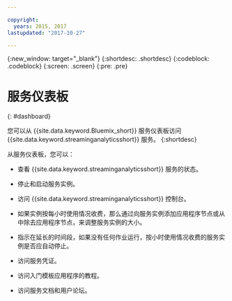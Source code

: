 ```yaml
---

copyright:
  years: 2015, 2017
lastupdated: "2017-10-27"

---
```


<!-- Attribute definitions -->
{:new_window: target="_blank"}
{:shortdesc: .shortdesc}
{:codeblock: .codeblock}
{:screen: .screen}
{:pre: .pre}

# 服务仪表板
{: #dashboard}

您可以从 {{site.data.keyword.Bluemix_short}} 服务仪表板访问 {{site.data.keyword.streaminganalyticsshort}} 服务。
{:shortdesc}

从服务仪表板，您可以：

* 查看 {{site.data.keyword.streaminganalyticsshort}} 服务的状态。
* 停止和启动服务实例。
* 访问 {{site.data.keyword.streaminganalyticsshort}} 控制台。

* 如果实例按每小时使用情况收费，那么通过向服务实例添加应用程序节点或从中除去应用程序节点，来调整服务实例的大小。

* 指示在延长的时间段，如果没有任何作业运行，按小时使用情况收费的服务实例是否应自动停止。

* 访问服务凭证。
* 访问入门模板应用程序的教程。
* 访问服务文档和用户论坛。
